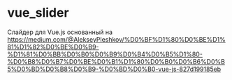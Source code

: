 # vue_slider

Слайдер для Vue.js основанный на https://medium.com/@AlekseyPleshkov/%D0%BF%D1%80%D0%BE%D1%81%D1%82%D0%BE%D0%B9-%D1%81%D0%BB%D0%B0%D0%B9%D0%B4%D0%B5%D1%80-%D0%B8%D0%B7%D0%BE%D0%B1%D1%80%D0%B0%D0%B6%D0%B5%D0%BD%D0%B8%D0%B9-%D0%BD%D0%B0-vue-js-827d199185eb
